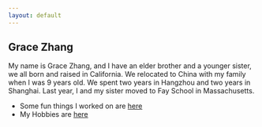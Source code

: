```yaml
---
layout: default
---
```


## Grace Zhang
My name is Grace Zhang, and I have an elder brother and a younger sister, we all born and raised in California. We relocated to China with my family when I was 9 years old. We spent two years in Hangzhou and two years in Shanghai. Last year, I and my sister moved to Fay School in Massachusetts.

- Some fun things I worked on are [here](/)
- My Hobbies are [here](/hobbies.html)
